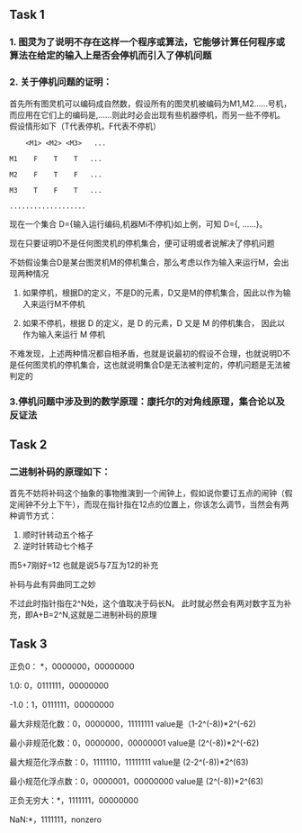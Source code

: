## Task 1

### 1. 图灵为了说明不存在这样一个程序或算法，它能够计算任何程序或算法在给定的输入上是否会停机而引入了停机问题

### 2. 关于停机问题的证明：

首先所有图灵机可以编码成自然数，假设所有的图灵机被编码为M1,M2……号机，而应用在它们上的编码是<M1>,<M2>……则此时必会出现有些机器停机，而另一些不停机。假设情形如下（T代表停机，F代表不停机）

    
        <M1> <M2> <M3>   ...
    
    M1    F    T    T   ... 

    M2    F    T    F   ... 

    M3    T    F    T   ... 

    ...................
    
现在一个集合 D={输入运行<Mi>编码,机器Mi不停机}如上例，可知 D={<M1>, <M3>......}。

现在只要证明D不是任何图灵机的停机集合，便可证明或者说解决了停机问题

不妨假设集合D是某台图灵机M的停机集合，那么考虑以<M>作为输入来运行M，会出现两种情况
  
1. 如果停机，根据D的定义，<M>不是D的元素，D又是M的停机集合，因此以<M>作为输入来运行M不停机
  
2. 如果不停机，根据 D 的定义，<M>是 D 的元素，D 又是 M 的停机集合， 因此以<M>作为输入来运行 M 停机

不难发现，上述两种情况都自相矛盾，也就是说最初的假设不合理，也就说明D不是任何图灵机的停机集合，这也就说明集合D是无法被判定的，停机问题是无法被判定的

### 3.停机问题中涉及到的数学原理：康托尔的对角线原理，集合论以及反证法

## Task 2

### 二进制补码的原理如下：

首先不妨将补码这个抽象的事物推演到一个闹钟上，假如说你要订五点的闹钟（假定闹钟不分上下午），而现在指针指在12点的位置上，你该怎么调节，当然会有两种调节方式：
1. 顺时针转动五个格子
2. 逆时针转动七个格子

而5+7刚好=12 也就是说5与7互为12的补充

补码与此有异曲同工之妙

不过此时指针指在2^N处，这个值取决于码长N。
此时就必然会有两对数字互为补充，即A+B=2^N,这就是二进制补码的原理

## Task 3

正负0： *，0000000，00000000

1.0: 0，0111111，00000000

-1.0：1，0111111，00000000

最大非规范化数：0，0000000，11111111    value是（1-2^(-8))*2^(-62)

最小非规范化数：0，0000000，00000001    value是 (2^(-8))*2^(-62)

最大规范化浮点数：0，1111110，11111111   value是 (2-2^(-8))*2^(63)

最小规范化浮点数：0，0000001，00000000   value是 (2^(-8))*2^(63)

正负无穷大：*，1111111，00000000

NaN:*，1111111，nonzero

